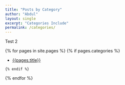 ```yaml
---
title: "Posts by Category"
author: "Abdul"
layout: single
excerpt: "Categories Include"
permalink: /categories/
---
```


Test 2

  {% for pages in site.pages %}
    {% if pages.categories %}
      
  *   [{{pages.title}}]({{pages.url}})

    {% endif %}
  {% endfor %}
